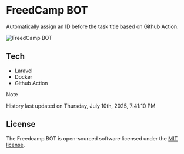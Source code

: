 # FreedCamp BOT

Automatically assign an ID before the task title based on Github Action.

![FreedCamp BOT](https://repository-images.githubusercontent.com/737932867/7d34798b-2680-471c-b089-a78a718d3d6a)

## Tech

- Laravel
- Docker
- Github Action

> [!NOTE]  
> History last updated on Thursday, July 10th, 2025, 7:41:10 PM

## License

The Freedcamp BOT is open-sourced software licensed under the [MIT license](https://opensource.org/licenses/MIT).
